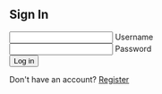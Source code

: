 <head>
    <link rel="stylesheet" href="signin.scss">
    <title>Geotourism - Log In</title>
</head>
<body>
    <section>
        <div class="signin-box">
            <div class="signin-value">
                <form action="">
                    <h2>Sign In</h2>
                    <div class="inputbox">
                        <ion-icon name="mail-outline"></ion-icon>
                        <input type="email" required>
                        <label for="">Username</label>
                    </div>
                    <div class="inputbox">
                        <ion-icon name="lock-closed-outline"></ion-icon>
                        <input type="password" required>
                        <label for="">Password</label>
                    </div>
                    <button>Log in</button>
                    <div class="register">
                        <p>Don't have an account? <a href="https://a1234l.github.io/Final-CSP-Project/signup">Register</a></p>
                    </div>
                </form>
            </div>
        </div>
    </section>
    <script type="module" src="https://unpkg.com/ionicons@7.1.0/dist/ionicons/ionicons.esm.js"></script>
    <script nomodule src="https://unpkg.com/ionicons@7.1.0/dist/ionicons/ionicons.js"></script>
</body>